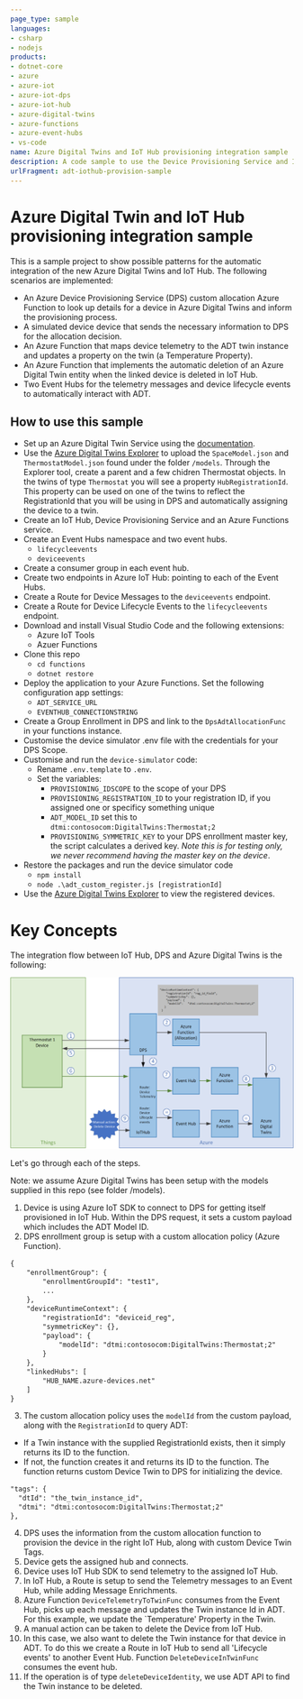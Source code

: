 ```yaml
---
page_type: sample
languages:
- csharp
- nodejs
products:
- dotnet-core
- azure
- azure-iot
- azure-iot-dps
- azure-iot-hub
- azure-digital-twins
- azure-functions
- azure-event-hubs
- vs-code
name: Azure Digital Twins and IoT Hub provisioning integration sample
description: A code sample to use the Device Provisioning Service and IoT Hub to automatically create and remove devices in Azure Digital Twins.
urlFragment: adt-iothub-provision-sample
---
```


# Azure Digital Twin and IoT Hub provisioning integration sample

This is a sample project to show possible patterns for the automatic integration of the new Azure Digital Twins and IoT Hub. The following scenarios are implemented:

* An Azure Device Provisioning Service (DPS) custom allocation Azure Function to look up details for a device in Azure Digital Twins and inform the provisioning process.
* A simulated device device that sends the necessary information to DPS for the allocation decision.
* An Azure Function that maps device telemetry to the ADT twin instance and updates a property on the twin (a Temperature Property).
* An Azure Function that implements the automatic deletion of an Azure Digital Twin entity when the linked device is deleted in IoT Hub.
* Two Event Hubs for the telemetry messages and device lifecycle events to automatically interact with ADT.

## How to use this sample

* Set up an Azure Digital Twin Service using the [documentation](https://docs.microsoft.com/en-us/azure/digital-twins/how-to-set-up-instance-scripted).
* Use the [Azure Digital Twins Explorer](https://docs.microsoft.com/en-us/samples/azure-samples/digital-twins-explorer/digital-twins-explorer/) to upload the `SpaceModel.json` and `ThermostatModel.json` found under the folder `/models`. Through the Explorer tool, create a parent and a few chidren Thermostat objects. In the twins of type `Thermostat` you will see a property `HubRegistrationId`. This property can be used on one of the twins to reflect the RegistrationId that you will be using in DPS and automatically assigning the device to a twin.
* Create an IoT Hub, Device Provisioning Service and an Azure Functions service.
* Create an Event Hubs namespace and two event hubs. 
  - `lifecycleevents`
  - `deviceevents`
* Create a consumer group in each event hub.
* Create two endpoints in Azure IoT Hub: pointing to each of the Event Hubs.
* Create a Route for Device Messages to the `deviceevents` endpoint. 
* Create a Route for Device Lifecycle Events to the `lifecycleevents` endpoint.
* Download and install Visual Studio Code and the following extensions:
  * Azure IoT Tools
  * Azuer Functions
* Clone this repo
  * `cd functions`
  * `dotnet restore`
* Deploy the application to your Azure Functions. Set the following configuration app settings:
  - `ADT_SERVICE_URL`
  - `EVENTHUB_CONNECTIONSTRING`
* Create a Group Enrollment in DPS and link to the `DpsAdtAllocationFunc` in your functions instance.
* Customise the device simulator .env file with the credentials for your DPS Scope.
* Customise and run the `device-simulator` code:
  - Rename `.env.template` to `.env`.
  - Set the variables:
    - `PROVISIONING_IDSCOPE` to the scope of your DPS
    - `PROVISIONING_REGISTRATION_ID` to your registration ID, if you assigned one or specificy something unique
    - `ADT_MODEL_ID` set this to `dtmi:contosocom:DigitalTwins:Thermostat;2`
    - `PROVISIONING_SYMMETRIC_KEY` to your DPS enrollment master key, the script calculates a derived key. *Note this is for testing only, we never recommend having the master key on the device*.
* Restore the packages and run the device simulator code
  * `npm install`
  * `node .\adt_custom_register.js [registrationId]`
* Use the [Azure Digital Twins Explorer](https://github.com/Azure-Samples/digital-twins-explorer) to view the registered devices.

# Key Concepts

The integration flow between IoT Hub, DPS and Azure Digital Twins is the following:

![Sample flow diagram](media/dps_iot_to_adt.png)

Let's go through each of the steps.

Note: we assume Azure Digital Twins has been setup with the models supplied in this repo (see folder /models).

1. Device is using Azure IoT SDK to connect to DPS for getting itself provisioned in IoT Hub. Within the DPS request, it sets a custom payload which includes the ADT Model ID. 
2. DPS enrollment group is setup with a custom allocation policy (Azure Function). 
```
{
    "enrollmentGroup": {
        "enrollmentGroupId": "test1",
        ...
    },
    "deviceRuntimeContext": {
        "registrationId": "deviceid_reg",
        "symmetricKey": {},
        "payload": {
            "modelId": "dtmi:contosocom:DigitalTwins:Thermostat;2"
        }
    },
    "linkedHubs": [
        "HUB_NAME.azure-devices.net"
    ]
}
```
3. The custom allocation policy uses the `modelId` from the custom payload, along with the `RegistrationId` to query ADT:
  - If a Twin instance with the supplied RegistrationId exists, then it simply returns its ID to the function.
  - If not, the function creates it and returns its ID to the function.
  The function returns custom Device Twin to DPS for initializing the device.
  ```
  "tags": {
    "dtId": "the_twin_instance_id",
    "dtmi": "dtmi:contosocom:DigitalTwins:Thermostat;2"
  },
  ```
4. DPS uses the information from the custom allocation function to provision the device in the right IoT Hub, along with custom Device Twin Tags.
5. Device gets the assigned hub and connects.
6. Device uses IoT Hub SDK to send telemetry to the assigned IoT Hub.
7. In IoT Hub, a Route is setup to send the Telemetry messages to an Event Hub, while adding Message Enrichments.
8. Azure Function `DeviceTelemetryToTwinFunc` consumes from the Event Hub, picks up each message and updates the Twin instance Id in ADT. For this example, we update the `Temperature' Property in the Twin.
9. A manual action can be taken to delete the Device from IoT Hub. 
10. In this case, we also want to delete the Twin instance for that device in ADT. To do this we create a Route in IoT Hub to send all 'Lifecycle events' to another Event Hub. Function `DeleteDeviceInTwinFunc` consumes the event hub.
11. If the operation is of type `deleteDeviceIdentity`, we use ADT API to find the Twin instance to be deleted.

